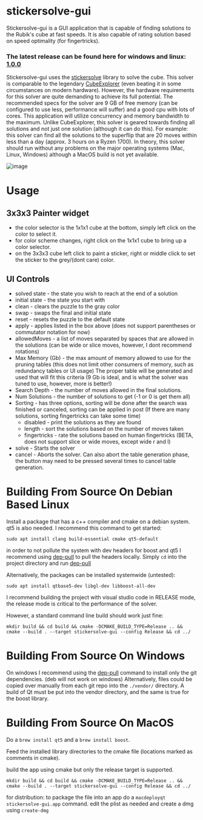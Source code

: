 # stickersolve-gui

Stickersolve-gui is a GUI application that is capable of finding solutions to the Rubik's cube at fast speeds. It is also capable of rating solution based on speed optimality (for fingertricks).
### The latest release can be found here for windows and linux: [1.0.0](https://github.com/TAR-ALEX/stickersolve-gui/releases/tag/1.0.0)

Stickersolve-gui uses the [stickersolve](https://github.com/TAR-ALEX/stickersolve.git) library to solve the cube. This solver is comparable to the legendary [CubeExplorer](http://kociemba.org/cube.htm) (even beating it in some circumstances on modern hardware). However, the hardware requirements for this solver are quite demanding to achieve its full potential.
The recommended specs for the solver are 9 GB of free memory (can be configured to use less, performance will suffer) and a good cpu with lots of cores. This application will utilize concurrency and memory bandwidth to the maximum. Unlike CubeExplorer, this solver is geared towards finding all solutions and not just one solution (although it can do this). For example: this solver can find all the solutions to the superflip that are 20 moves within less than a day (approx. 3 hours on a Ryzen 1700). In theory, this solver should run without any problems on the major operating systems (Mac, Linux, Windows) although a MacOS build is not yet available.

![image](https://github.com/TAR-ALEX/stickersolve-gui/assets/71244213/11bcc018-b9e2-4482-983c-d01ca39492c4)

# Usage
## 3x3x3 Painter widget
- the color selector is the 1x1x1 cube at the bottom, simply left click on the color to select it.
- for color scheme changes, right click on the 1x1x1 cube to bring up a color selector.
- on the 3x3x3 cube left click to paint a sticker, right or middle click to set the sticker to the grey/(dont care) color.

## UI Controls
- solved state - the state you wish to reach at the end of a solution
- initial state - the state you start with
- clean - clears the puzzle to the gray color
- swap - swaps the final and initial state
- reset - resets the puzzle to the default state
- apply - applies listed in the box above (does not support parentheses or commutator notation for now)
- allowedMoves - a list of moves separated by spaces that are allowed in the solutions (can be wide or slice moves, however, I dont recommend rotations)
- Max Memory (Gb) - the max amount of memory allowed to use for the pruning tables (this does not limit other consumers of memory, such as redundancy tables or UI usage) The proper table will be generated and used that will fit this criteria (9 Gb is ideal, and is what the solver was tuned to use, however, more is better!)
- Search Depth - the number of moves allowed in the final solutions.
- Num Solutions - the number of solutions to get (-1 or 0 is get them all)
- Sorting - has three options, sorting will be done after the search was finished or canceled, sorting can be applied in post (If there are many solutions, sorting fingertricks can take some time)
    - disabled - print the solutions as they are found
    - length - sort the solutions based on the number of moves taken
    - fingertricks - rate the solutions based on human fingertricks (BETA, does not support slice or wide moves, except wide r and l)
- solve - Starts the solver
- cancel - Aborts the solver. Can also abort the table generation phase, the button may need to be pressed several times to cancel table generation.
# Building From Source On Debian Based Linux

Install a package that has a c++ compiler and cmake on a debian system. qt5 is also needed. I recommend this command to get started: 

```
sudo apt install clang build-essential cmake qt5-default
```

in order to not pollute the system with dev headers for boost and qt5 I recommend using [dep-pull](https://github.com/TAR-ALEX/Cpp-Dependency-Manager.git) to pull the headers locally. Simply `cd` into the project directory and run [dep-pull](https://github.com/TAR-ALEX/Cpp-Dependency-Manager.git)

Alternatively, the packages can be installed systemwide (untested):
```
sudo apt install qtbase5-dev libgl-dev libboost-all-dev
```

I recommend building the project with visual studio code in RELEASE mode, the release mode is critical to the performance of the solver.

However, a standard command line build should work just fine: 

```
mkdir build && cd build && cmake -DCMAKE_BUILD_TYPE=Release .. && cmake --build . --target stickersolve-gui --config Release && cd ../
```

# Building From Source On Windows

On windows I recommend using the [dep-pull](https://github.com/TAR-ALEX/Cpp-Dependency-Manager.git) command to install only the git dependencies. (deb will not work on windows) Alternatively, files could be copied over manually from each git repo into the `./vendor/` directory. A build of Qt must be put into the vendor directory, and the same is true for the boost library.

# Building From Source On MacOS

Do a `brew install qt5` and a `brew install boost`.

Feed the installed library directories to the cmake file (locations marked as comments in cmake).

build the app using cmake but only the release target is supported. 

```
mkdir build && cd build && cmake -DCMAKE_BUILD_TYPE=Release .. && cmake --build . --target stickersolve-gui --config Release && cd ../
```

for distribution: to package the file into an app do a `macdeployqt stickersolve-gui.app`  command. edit the plist as needed and create a dmg using `create-dmg`
